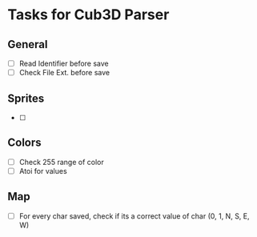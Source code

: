 # Tasks for Cub3D Parser

## General

- [ ] Read Identifier before save
- [ ] Check File Ext. before save

## Sprites

- [ ] 

## Colors

- [ ] Check 255 range of color
- [ ] Atoi for values

## Map

- [ ] For every char saved, check if its a correct value of char (0, 1, N, S, E, W)